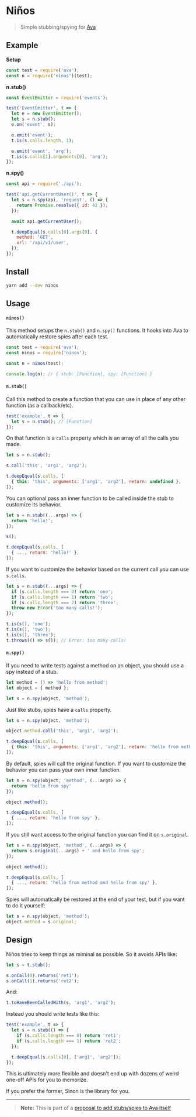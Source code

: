 # Niños

> Simple stubbing/spying for [Ava](https://ava.li)

## Example

**Setup**

```js
const test = require('ava');
const n = require('ninos')(test);
```

**n.stub()**

```js
const EventEmitter = require('events');

test('EventEmitter', t => {
  let e = new EventEmitter();
  let s = n.stub();
  e.on('event', s);

  e.emit('event');
  t.is(s.calls.length, 1);

  e.emit('event', 'arg');
  t.is(s.calls[1].arguments[0], 'arg');
});
```

**n.spy()**

```js
const api = require('./api');

test('api.getCurrentUser()', t => {
  let s = n.spy(api, 'request', () => {
    return Promise.resolve({ id: 42 });
  });

  await api.getCurrentUser();

  t.deepEqual(s.calls[0].args[0], {
    method: 'GET',
    url: '/api/v1/user',
  });
});
```

## Install

```sh
yarn add --dev ninos
```

## Usage

#### `ninos()`

This method setups the `n.stub()` and `n.spy()` functions. It hooks into Ava to
automatically restore spies after each test.

```js
const test = require('ava');
const ninos = require('ninos');

const n = ninos(test);

console.log(n); // { stub: [Function], spy: [Function] }
```

#### `n.stub()`

Call this method to create a function that you can use in place of any other
function (as a callback/etc).

```js
test('example', t => {
  let s = n.stub(); // [Function]
});
```

On that function is a `calls` property which is an array of all the calls you
made.

```js
let s = n.stub();

s.call('this', 'arg1', 'arg2');

t.deepEqual(s.calls, [
  { this: 'this', arguments: ['arg1', 'arg2'], return: undefined },
]);
```

You can optional pass an inner function to be called inside the stub to
customize its behavior.

```js
let s = n.stub((...args) => {
  return 'hello!';
});

s();

t.deepEqual(s.calls, [
  { ..., return: 'hello!' },
]);
```

If you want to customize the behavior based on the current call you can use
`s.calls`.

```js
let s = n.stub((...args) => {
  if (s.calls.length === 0) return 'one';
  if (s.calls.length === 1) return 'two';
  if (s.calls.length === 2) return 'three';
  throw new Error('too many calls!');
});

t.is(s(), 'one');
t.is(s(), 'two');
t.is(s(), 'three');
t.throws(() => s()); // Error: too many calls!
```

#### `n.spy()`

If you need to write tests against a method on an object, you should use a spy
instead of a stub.

```js
let method = () => 'hello from method';
let object = { method };

let s = n.spy(object, 'method');
```

Just like stubs, spies have a `calls` property.

```js
let s = n.spy(object, 'method');

object.method.call('this', 'arg1', 'arg2');

t.deepEqual(s.calls, [
  { this: 'this', arguments: ['arg1', 'arg2'], return: 'hello from method'; },
]);
```

By default, spies will call the original function. If you want to customize the
behavior you can pass your own inner function.

```js
let s = n.spy(object, 'method', (...args) => {
  return 'hello from spy'
});

object.method();

t.deepEqual(s.calls, [
  { ..., return: 'hello from spy' },
]);
```

If you still want access to the original function you can find it on
`s.original`.

```js
let s = n.spy(object, 'method', (...args) => {
  return s.original(...args) + ' and hello from spy';
});

object.method();

t.deepEqual(s.calls, [
  { ..., return: 'hello from method and hello from spy' },
]);
```

Spies will automatically be restored at the end of your test, but if you want
to do it yourself:

```js
let s = n.spy(object, 'method');
object.method = s.original;
```

## Design

Niños tries to keep things as miminal as possible. So it avoids APIs like:

```js
let s = t.stub();

s.onCall(0).returns('ret1');
s.onCall(1).returns('ret2');
```

And:

```js
t.toHaveBeenCalledWith(s, 'arg1', 'arg2');
```

Instead you should write tests like this:

```js
test('example', t => {
  let s = n.stub(() => {
    if (s.calls.length === 0) return 'ret1';
    if (s.calls.length === 1) return 'ret2';
  });

  t.deepEqual(s.calls[0], ['arg1', 'arg2']);
});
```

This is ultimately more flexible and doesn't end up with dozens of weird
one-off APIs for you to memorize.

If you prefer the former, Sinon is the library for you.

---

> **Note:** This is part of a [proposal to add stubs/spies to Ava itself](https://github.com/avajs/ava/issues/1825)
